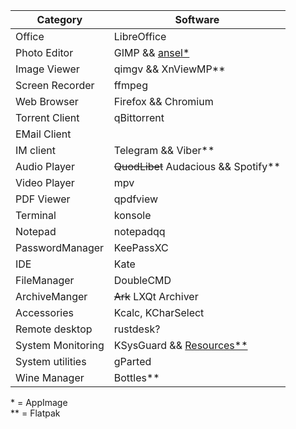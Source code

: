 | Category | Software |
| --- | --- |
| Office | LibreOffice |
| Photo Editor| GIMP && [ansel\*](https://github.com/aurelienpierreeng/ansel) |
| Image Viewer | qimgv && XnViewMP\** |
| Screen Recorder | ffmpeg |
| Web Browser | Firefox && Chromium |
| Torrent Client | qBittorrent |
| EMail Client | |
| IM client | Telegram && Viber\** |
| Audio Player | ~~QuodLibet~~ Audacious && Spotify\** |
| Video Player | mpv |
| PDF Viewer | qpdfview |
| Terminal | konsole |
| Notepad | notepadqq |
| PasswordManager | KeePassXC |
| IDE | Kate |
| FileManager | DoubleCMD |
| ArchiveManger | ~~Ark~~ LXQt Archiver |
| Accessories | Kcalc, KCharSelect |
| Remote desktop | rustdesk? |
| System Monitoring | KSysGuard && [Resources\**](https://flathub.org/apps/net.nokyan.Resources) |
| System utilities | gParted |
| Wine Manager | Bottles\** |

\* = AppImage  
\** = Flatpak
